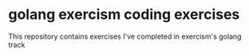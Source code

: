 # golang exercism coding exercises

This repository contains exercises I've completed in exercism's golang track